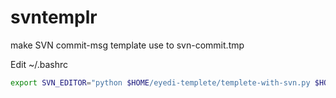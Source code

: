 # svntemplr
make SVN commit-msg template use to svn-commit.tmp

Edit ~/.bashrc

~~~ bash
export SVN_EDITOR="python $HOME/eyedi-templete/templete-with-svn.py $HOME/eyedi-templete/commit-template svn-commit.tmp && vim svn-commit.tmp"
~~~
